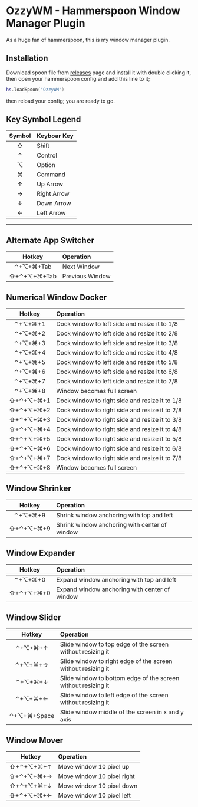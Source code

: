 # OzzyWM - Hammerspoon Window Manager Plugin

As a huge fan of hammerspoon, this is my window manager plugin.

## Installation

Download spoon file from [releases](https://github.com/ozguncagri/OzzyWM/releases) page and install it with double clicking it, then open your hammerspoon config and add this line to it;

```lua
hs.loadSpoon("OzzyWM")
```

then reload your config; you are ready to go.

## Key Symbol Legend

| Symbol | Keyboar Key  |
|:--:|:--|
| ⇧ | Shift |
| ⌃ | Control |
| ⌥ | Option |
| ⌘ | Command |
| ↑ | Up Arrow |
| → | Right Arrow |
| ↓ | Down Arrow |
| ← | Left Arrow |

---

## Alternate App Switcher

| Hotkey | Operation  |
|:--:|:--|
| ⌃+⌥+⌘+Tab | Next Window |
| ⇧+⌃+⌥+⌘+Tab | Previous Window |

## Numerical Window Docker

| Hotkey | Operation  |
|:--:|:--|
| ⌃+⌥+⌘+1 | Dock window to left side and resize it to 1/8 |
| ⌃+⌥+⌘+2 | Dock window to left side and resize it to 2/8 |
| ⌃+⌥+⌘+3 | Dock window to left side and resize it to 3/8 |
| ⌃+⌥+⌘+4 | Dock window to left side and resize it to 4/8 |
| ⌃+⌥+⌘+5 | Dock window to left side and resize it to 5/8 |
| ⌃+⌥+⌘+6 | Dock window to left side and resize it to 6/8 |
| ⌃+⌥+⌘+7 | Dock window to left side and resize it to 7/8 |
| ⌃+⌥+⌘+8 | Window becomes full screen |
| ⇧+⌃+⌥+⌘+1 | Dock window to right side and resize it to 1/8 |
| ⇧+⌃+⌥+⌘+2 | Dock window to right side and resize it to 2/8 |
| ⇧+⌃+⌥+⌘+3 | Dock window to right side and resize it to 3/8 |
| ⇧+⌃+⌥+⌘+4 | Dock window to right side and resize it to 4/8 |
| ⇧+⌃+⌥+⌘+5 | Dock window to right side and resize it to 5/8 |
| ⇧+⌃+⌥+⌘+6 | Dock window to right side and resize it to 6/8 |
| ⇧+⌃+⌥+⌘+7 | Dock window to right side and resize it to 7/8 |
| ⇧+⌃+⌥+⌘+8 | Window becomes full screen |

## Window Shrinker

| Hotkey | Operation  |
|:--:|:--|
| ⌃+⌥+⌘+9 | Shrink window anchoring with top and left |
| ⇧+⌃+⌥+⌘+9 | Shrink window anchoring with center of window |

## Window Expander

| Hotkey | Operation  |
|:--:|:--|
| ⌃+⌥+⌘+0 | Expand window anchoring with top and left |
| ⇧+⌃+⌥+⌘+0 | Expand window anchoring with center of window |

## Window Slider

| Hotkey | Operation  |
|:--:|:--|
| ⌃+⌥+⌘+↑ | Slide window to top edge of the screen without resizing it |
| ⌃+⌥+⌘+→ | Slide window to right edge of the screen without resizing it |
| ⌃+⌥+⌘+↓ | Slide window to bottom edge of the screen without resizing it |
| ⌃+⌥+⌘+← | Slide window to left edge of the screen without resizing it |
| ⌃+⌥+⌘+Space | Slide window middle of the screen in x and y axis |

## Window Mover

| Hotkey | Operation  |
|:--:|:--|
| ⇧+⌃+⌥+⌘+↑ | Move window 10 pixel up |
| ⇧+⌃+⌥+⌘+→ | Move window 10 pixel right |
| ⇧+⌃+⌥+⌘+↓ | Move window 10 pixel down |
| ⇧+⌃+⌥+⌘+← | Move window 10 pixel left |
